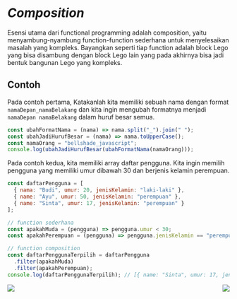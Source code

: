 # _Composition_

Esensi utama dari functional programming adalah composition, yaitu menyambung-nyambung function-function sederhana untuk menyelesaikan masalah yang kompleks. Bayangkan seperti tiap function adalah block Lego yang bisa disambung dengan block Lego lain yang pada akhirnya bisa jadi bentuk bangunan Lego yang kompleks.

## Contoh

Pada contoh pertama, Katakanlah kita memiliki sebuah nama dengan format `namaDepan_namaBelakang` dan kita ingin mengubah formatnya menjadi `namaDepan namaBelakang` dalam huruf besar semua.

```js
const ubahFormatNama = (nama) => nama.split("_").join(" ");
const ubahJadiHurufBesar = (nama) => nama.toUpperCase();
const namaOrang = "bellshade_javascript";
console.log(ubahJadiHurufBesar(ubahFormatNama(namaOrang)));
```

Pada contoh kedua, kita memiliki array daftar pengguna. Kita ingin memilih pengguna yang memiliki umur dibawah 30 dan berjenis kelamin perempuan.

```js
const daftarPengguna = [
  { nama: "Budi", umur: 20, jenisKelamin: "laki-laki" },
  { name: "Ayu", umur: 50, jenisKelamin: "perempuan" },
  { name: "Sinta", umur: 17, jenisKelamin: "perempuan" }
];

// function sederhana
const apakahMuda = (pengguna) => pengguna.umur < 30;
const apakahPerempuan = (pengguna) => pengguna.jenisKelamin == "perempuan";

// function composition
const daftarPenggunaTerpilih = daftarPengguna
  .filter(apakahMuda)
  .filter(apakahPerempuan);
console.log(daftarPenggunaTerpilih); // [{ name: "Sinta", umur: 17, jenisKelamin: "perempuan" }]
```

[<img align="left" src="https://api.bellshade.org/badge/navigation?badgeType=previous&text=High%20Order%20Function" />](../004_High_Order_Function)

[<img align="right" src="https://api.bellshade.org/badge/navigation?badgeType=next&text=Immutability" />](../006_Immutability)
